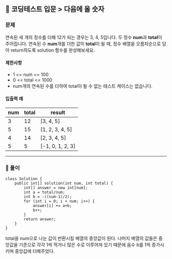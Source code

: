 🔏 코딩테스트 입문 > 다음에 올 숫자
---

### 문제
연속된 세 개의 정수를 더해 12가 되는 경우는 3, 4, 5입니다.
두 정수 **num**과 **total**이 주어집니다.
연속된 수 **num**개를 더한 값이 **total**이 될 때, 정수 배열을 오름차순으로 담아 return하도록 solution 함수를 완성해보세요.

#### 제한사항
* 1 <= num <= 100
* 0 <= total <= 1000
* num개의 연속된 수를 더하여 total이 될 수 없는 테스트 케이스는 없습니다.

#### 입출력 예
| num | total | result |
|-----|-------| --- |
| 3   | 12    | [3, 4, 5] |
| 5   | 15    | [1, 2, 3, 4, 5] |
| 4 | 14 | [2, 3, 4, 5] |
| 5 | 5 | [-1, 0, 1, 2, 3] |

---

### 🔑 풀이
````
class Solution {
    public int[] solution(int num, int total) {
        int[] answer = new int[num];
        int a = total/num;
        int b = -((num-1)/2);
        for (int i = 0; i < num; i++) {
            answer[i] += a+b;
            b++;
        }
        return answer;
    }
}
````
total을 num으로 나눈 값이 반환시킬 배열의 중앙값이 된다.
나머지 배열의 값들은 중앙값을 기준으로 각각 1씩 적거나 많은 수로 이루어져 있기 때문에 음수 b를 1씩 증가시키며 중앙값에 더해주었다.